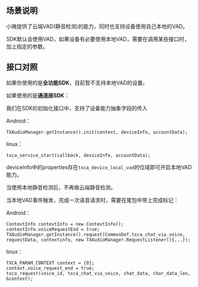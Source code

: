 ## 场景说明
小微提供了云端VAD(静音检测)的能力，同时也支持设备使用自己本地的VAD。

SDK默认会使用VAD，如果设备有必要使用本地VAD，需要在调用某些接口时，加上指定的参数。

## 接口对照
如果你使用的是**全功能SDK**，目前暂不支持本地VAD的设置。

如果使用的是**通道层SDK**：

我们在SDK的初始化接口中，支持了设备能力抽象字段的传入

Android：

```
TXAudioManager.getInstance().init(context, deviceInfo, accountData);
```

linux：

```
txca_service_start(callback, deviceInfo, accountData);
```

deviceInfo中的properties存在`txca_device_local_vad`的位域即可开启本地VAD能力。

当使用本地静音检测后，不再做云端静音检测。

当本地VAD事件触发，完成一次语音请求时，需要在尾包中带上完成标记：

Android：

```
ContextInfo contextInfo = new ContextInfo();
contextInfo.voiceRequestEnd = true;
TXAudioManager.getInstance().request(CommonDef.txca_chat_via_voice, requestData, contextinfo, new TXAudioManager.RequestListener(){...});
```

linux：

```
TXCA_PARAM_CONTEXT context = {0};
context.voice_request_end = true;
txca_request(voice_id, txca_chat_via_voice, chat_data, char_data_len, &context);
```

